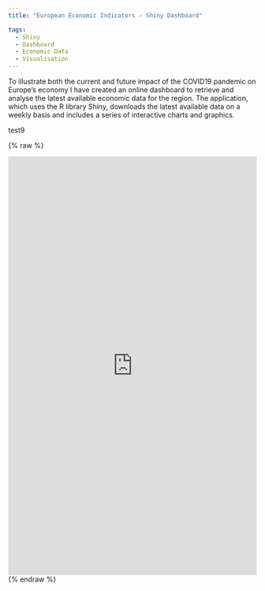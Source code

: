 ```yaml
---
title: "European Economic Indicators - Shiny Dashboard"

tags:
  - Shiny
  - Dashboard
  - Economic Data
  - Visualisation
---
```


To illustrate both the current and future impact of the COVID19 pandemic on Europe’s economy I have created an online dashboard to retrieve and analyse the latest available 
economic data for the region. The application, which uses the R library Shiny, downloads the latest available data on a weekly basis and includes a series of interactive charts and graphics.  

test9

{% raw %}
<iframe frameborder="0" width="100%" height="850px" src="https://mjacobsdata.shinyapps.io/europe-economy-covid/" allowfullscreen> </iframe>
{% endraw %}
